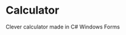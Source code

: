 # Calculator
Clever calculator made in C# Windows Forms
<br><br>
<img src="https://i.imgur.com/wjplUVR.png" alt="" align="center" />
